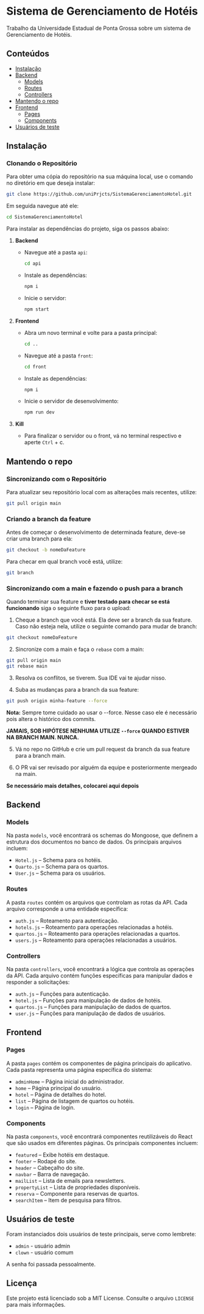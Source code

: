 # Sistema de Gerenciamento de Hotéis

Trabalho da Universidade Estadual de Ponta Grossa sobre um sistema de Gerenciamento de Hotéis.
## Conteúdos

- [Instalação](#instalação)
- [Backend](#backend)
  - [Models](#models)
  - [Routes](#routes)
  - [Controllers](#controllers)
- [Mantendo o repo](#mantendo-o-repo)
- [Frontend](#frontend)
  - [Pages](#pages)
  - [Components](#components)
- [Usuários de teste](#usuários-de-teste)

## Instalação

### Clonando o Repositório

Para obter uma cópia do repositório na sua máquina local, use o comando no diretório em que deseja instalar:

```bash
git clone https://github.com/uniPrjcts/SistemaGerenciamentoHotel.git
```

Em seguida navegue até ele:

```bash
cd SistemaGerenciamentoHotel
```

Para instalar as dependências do projeto, siga os passos abaixo:

1. **Backend**
   - Navegue até a pasta `api`:
     ```bash
     cd api
     ```
   - Instale as dependências:
     ```bash
     npm i
     ```
   - Inicie o servidor:
     ```bash
     npm start
     ```

2. **Frontend**
   - Abra um novo terminal e volte para a pasta principal:
     ```bash
     cd ..
     ```
   - Navegue até a pasta `front`:
     ```bash
     cd front
     ```
   - Instale as dependências:
     ```bash
     npm i
     ```
   - Inicie o servidor de desenvolvimento:
     ```bash
     npm run dev
     ```
3. **Kill**
   - Para finalizar o servidor ou o front, vá no terminal respectivo e aperte `Ctrl` + c.

## Mantendo o repo

### Sincronizando com o Repositório

Para atualizar seu repositório local com as alterações mais recentes, utilize:

```bash
git pull origin main
```

### Criando a branch da feature

Antes de começar o desenvolvimento de determinada feature, deve-se criar uma branch para ela:

```bash
git checkout -b nomeDaFeature
```

Para checar em qual branch você está, utilize:

```bash
git branch
```

### Sincronizando com a main e fazendo o push para a branch

Quando terminar sua feature e **tiver testado para checar se está funcionando** siga o seguinte fluxo para o upload:

1. Cheque a branch que você está. Ela deve ser a branch da sua feature. Caso não esteja nela, utilize o seguinte comando para mudar de branch:

```bash
git checkout nomeDaFeature
```

2. Sincronize com a main e faça o `rebase` com a main:

```bash
git pull origin main
git rebase main
```

3. Resolva os conflitos, se tiverem. Sua IDE vai te ajudar nisso.

4. Suba as mudanças para a branch da sua feature:

```bash
git push origin minha-feature --force
```

**Nota:** Sempre tome cuidado ao usar o --force. Nesse caso ele é necessário pois altera o histórico dos commits.

**JAMAIS, SOB HIPÓTESE NENHUMA UTILIZE `--force` QUANDO ESTIVER NA BRANCH MAIN. NUNCA.**

5. Vá no repo no GitHub e crie um pull request da branch da sua feature para a branch main.

6. O PR vai ser revisado por alguém da equipe e posteriormente mergeado na main.

**Se necessário mais detalhes, colocarei aqui depois**

## Backend

### Models

Na pasta `models`, você encontrará os schemas do Mongoose, que definem a estrutura dos documentos no banco de dados. Os principais arquivos incluem:
- `Hotel.js` – Schema para os hotéis.
- `Quarto.js` – Schema para os quartos.
- `User.js` – Schema para os usuários.

### Routes

A pasta `routes` contém os arquivos que controlam as rotas da API. Cada arquivo corresponde a uma entidade específica:
- `auth.js` – Roteamento para autenticação.
- `hotels.js` – Roteamento para operações relacionadas a hotéis.
- `quartos.js` – Roteamento para operações relacionadas a quartos.
- `users.js` – Roteamento para operações relacionadas a usuários.

### Controllers

Na pasta `controllers`, você encontrará a lógica que controla as operações da API. Cada arquivo contém funções específicas para manipular dados e responder a solicitações:
- `auth.js` – Funções para autenticação.
- `hotel.js` – Funções para manipulação de dados de hotéis.
- `quartos.js` – Funções para manipulação de dados de quartos.
- `user.js` – Funções para manipulação de dados de usuários.

## Frontend

### Pages

A pasta `pages` contém os componentes de página principais do aplicativo. Cada pasta representa uma página específica do sistema:
- `adminHome` – Página inicial do administrador.
- `home` – Página principal do usuário.
- `hotel` – Página de detalhes do hotel.
- `list` – Página de listagem de quartos ou hotéis.
- `login` – Página de login.

### Components

Na pasta `components`, você encontrará componentes reutilizáveis do React que são usados em diferentes páginas. Os principais componentes incluem:
- `featured` – Exibe hotéis em destaque.
- `footer` – Rodapé do site.
- `header` – Cabeçalho do site.
- `navbar` – Barra de navegação.
- `mailList` – Lista de emails para newsletters.
- `propertyList` – Lista de propriedades disponíveis.
- `reserva` – Componente para reservas de quartos.
- `searchItem` – Item de pesquisa para filtros.

## Usuários de teste

Foram instanciados dois usuários de teste principais, serve como lembrete:

- `admin` - usuário admin
- `clown` - usuário comum

A senha foi passada pessoalmente.

## Licença

Este projeto está licenciado sob a MIT License. Consulte o arquivo `LICENSE` para mais informações.
